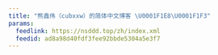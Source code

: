 ```yaml
---
title: "熊鑫伟（cubxxw）的简体中文博客 \U0001F1E8\U0001F1F3"
params:
  feedlink: https://nsddd.top/zh/index.xml
  feedid: ad8a98d40fdf3fee92bbde5304a5e3f7
---
```

